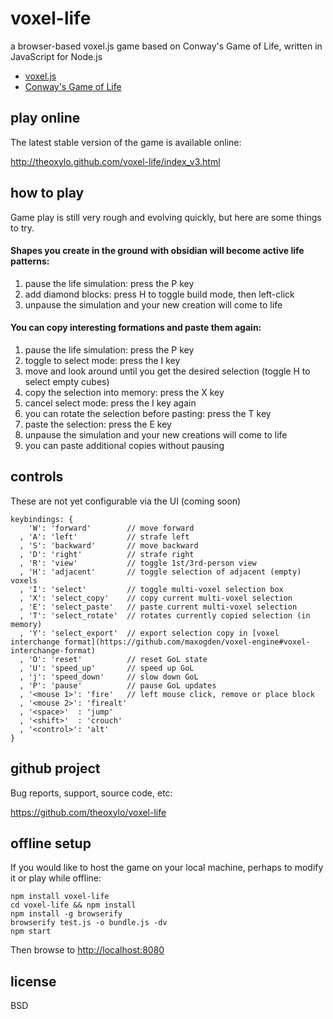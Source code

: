 # voxel-life
a browser-based voxel.js game based on Conway's Game of Life, written in JavaScript for Node.js

* [voxel.js](http://voxeljs.com)
* [Conway's Game of Life](http://en.wikipedia.org/wiki/Conway%27s_Game_of_Life)

## play online
The latest stable version of the game is available online:

http://theoxylo.github.com/voxel-life/index_v3.html

## how to play
Game play is still very rough and evolving quickly, but here are some things to try.

#### Shapes you create in the ground with obsidian will become active life patterns:
1. pause the life simulation: press the P key
2. add diamond blocks: press H to toggle build mode, then left-click
3. unpause the simulation and your new creation will come to life

#### You can copy interesting formations and paste them again:
1. pause the life simulation: press the P key
2. toggle to select mode: press the I key
3. move and look around until you get the desired selection (toggle H to select empty cubes)
4. copy the selection into memory: press the X key
5. cancel select mode: press the I key again
5. you can rotate the selection before pasting: press the T key
6. paste the selection: press the E key
7. unpause the simulation and your new creations will come to life
8. you can paste additional copies without pausing

## controls
These are not yet configurable via the UI (coming soon)
```
keybindings: {
    'W': 'forward'        // move forward
  , 'A': 'left'           // strafe left
  , 'S': 'backward'       // move backward
  , 'D': 'right'          // strafe right
  , 'R': 'view'           // toggle 1st/3rd-person view
  , 'H': 'adjacent'       // toggle selection of adjacent (empty) voxels
  , 'I': 'select'         // toggle multi-voxel selection box
  , 'X': 'select_copy'    // copy current multi-voxel selection
  , 'E': 'select_paste'   // paste current multi-voxel selection
  , 'T': 'select_rotate'  // rotates currently copied selection (in memory)
  , 'Y': 'select_export'  // export selection copy in [voxel interchange format](https://github.com/maxogden/voxel-engine#voxel-interchange-format)
  , 'O': 'reset'          // reset GoL state
  , 'U': 'speed_up'       // speed up GoL
  , 'j': 'speed_down'     // slow down GoL
  , 'P': 'pause'          // pause GoL updates
  , '<mouse 1>': 'fire'   // left mouse click, remove or place block
  , '<mouse 2>': 'firealt'
  , '<space>'  : 'jump'
  , '<shift>'  : 'crouch'
  , '<control>': 'alt'
}
```

## github project
Bug reports, support, source code, etc:

https://github.com/theoxylo/voxel-life

## offline setup
If you would like to host the game on your local machine,
perhaps to modify it or play while offline:
```
npm install voxel-life
cd voxel-life && npm install
npm install -g browserify
browserify test.js -o bundle.js -dv
npm start
```
Then browse to [http://localhost:8080](http://localhost:8080)

## license
BSD
